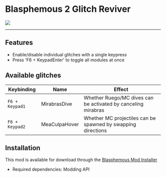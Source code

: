 # Blasphemous 2 Glitch Reviver

<img src="https://img.shields.io/github/downloads/BrandenEK/BlasII.GlitchReviver/total?color=872124&style=for-the-badge">

---

## Features
- Enable/disable individual glitches with a single keypress
- Press 'F6 + KeypadEnter' to toggle all modules at once

## Available glitches
| Keybinding | Name | Effect |
| ---------- | ---- | ------ |
| ```F6 + Keypad1``` | MirabrasDive | Whether Ruego/MC dives can be activated by canceling mirabras |
| ```F6 + Keypad2``` | MeaCulpaHover | Whether MC projectiles can be spawned by swapping directions |

## Installation
This mod is available for download through the [Blasphemous Mod Installer](https://github.com/BrandenEK/Blasphemous.Modding.Installer)
- Required dependencies: Modding API
